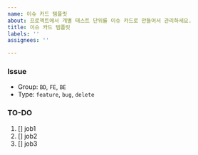 ```yaml
---
name: 이슈 카드 템플릿
about: 프로젝트에서 개별 태스트 단위를 이슈 카드로 만들어서 관리하세요.
title: 이슈 카드 템플릿
labels: ''
assignees: ''

---
```


### Issue
- Group: `BD`, `FE`, `BE`
- Type: `feature`, `bug`, `delete`

### TO-DO
1. [] job1
2. [] job2 
3. [] job3
